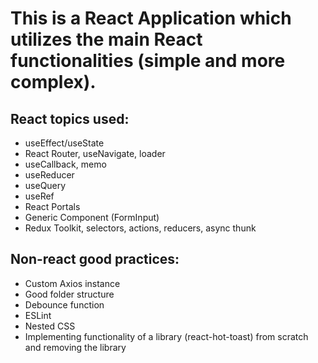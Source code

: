# This is a React Application which utilizes the main React functionalities (simple and more complex).

## React topics used:

- useEffect/useState
- React Router, useNavigate, loader
- useCallback, memo
- useReducer
- useQuery
- useRef
- React Portals
- Generic Component (FormInput)
- Redux Toolkit, selectors, actions, reducers, async thunk

## Non-react good practices:

- Custom Axios instance
- Good folder structure
- Debounce function
- ESLint
- Nested CSS
- Implementing functionality of a library (react-hot-toast) from scratch and removing the library
